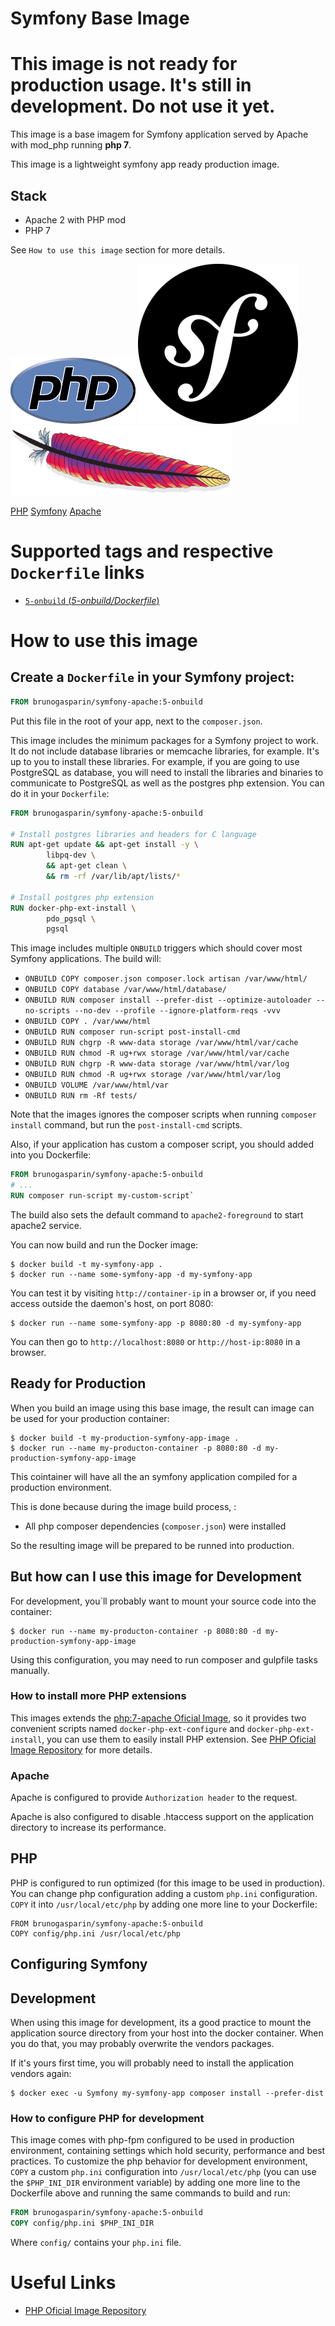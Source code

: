 # Symfony Base Image 

# This image is not ready for production usage. It's still in development. Do not use it yet.

This image is a base imagem for Symfony application served by Apache with mod_php running **php 7**.

This image is a lightweight symfony app ready production image.

## Stack

- Apache 2 with PHP mod
- PHP 7


See `How to use this image` section for more details.

![logo PHP](php-logo.png) ![logo Symfony](symfony-logo.png) ![Apache](httpd-logo.png)

[PHP][1]
[Symfony][2]
[Apache][3]

# Supported tags and respective `Dockerfile` links

* [`5-onbuild` (*5-onbuild/Dockerfile*)](5-onbuild/Dockerfile)

# How to use this image

## Create a `Dockerfile` in your Symfony project:

```dockerfile
FROM brunogasparin/symfony-apache:5-onbuild
```

Put this file in the root of your app, next to the `composer.json`.

This image includes the minimum packages for a Symfony project to work. It do not include database
libraries or memcache libraries, for example. It's up to you to install these libraries. For
example, if you are going to use PostgreSQL as database, you will need to install the libraries
and binaries to communicate to PostgreSQL as well as the postgres php extension.
You can do it in your `Dockerfile`:

```dockerfile
FROM brunogasparin/symfony-apache:5-onbuild

# Install postgres libraries and headers for C language
RUN apt-get update && apt-get install -y \
        libpq-dev \
        && apt-get clean \
        && rm -rf /var/lib/apt/lists/*

# Install postgres php extension
RUN docker-php-ext-install \
        pdo_pgsql \
        pgsql
```

This image includes multiple `ONBUILD` triggers which should cover most Symfony applications.
The build will:

* `ONBUILD COPY composer.json composer.lock artisan /var/www/html/`
* `ONBUILD COPY database /var/www/html/database/`
* `ONBUILD RUN composer install --prefer-dist --optimize-autoloader --no-scripts --no-dev --profile --ignore-platform-reqs -vvv`
* `ONBUILD COPY . /var/www/html`
* `ONBUILD RUN composer run-script post-install-cmd`
* `ONBUILD RUN chgrp -R www-data storage /var/www/html/var/cache`
* `ONBUILD RUN chmod -R ug+rwx storage /var/www/html/var/cache`
* `ONBUILD RUN chgrp -R www-data storage /var/www/html/var/log`
* `ONBUILD RUN chmod -R ug+rwx storage /var/www/html/var/log`
* `ONBUILD VOLUME /var/www/html/var`
* `ONBUILD RUN rm -Rf tests/`

Note that the images ignores the composer scripts when running `composer install` command, but run the `post-install-cmd` scripts.

Also, if your application has custom a composer script, you should added into you Dockerfile:
	
```dockerfile
FROM brunogasparin/symfony-apache:5-onbuild
# ...
RUN composer run-script my-custom-script`
```

The build also sets the default command to `apache2-foreground` to start apache2 service.

You can now build and run the Docker image:

```console
$ docker build -t my-symfony-app .
$ docker run --name some-symfony-app -d my-symfony-app
```

You can test it by visiting `http://container-ip` in a browser or, if you need access outside
the daemon's host, on port 8080:

    $ docker run --name some-symfony-app -p 8080:80 -d my-symfony-app

You can then go to `http://localhost:8080` or `http://host-ip:8080` in a browser.

## Ready for Production 

When you build an image using this base image, the result can image can be used for
your production container:

    $ docker build -t my-production-symfony-app-image .
    $ docker run --name my-producton-container -p 8080:80 -d my-production-symfony-app-image

This cointainer will have all the an symfony application compiled for a production environment.

This is done because during the image build process, :

   - All php composer dependencies  (`composer.json`) were installed

So the resulting image will be prepared to be runned into production.

## But how can I use this image for Development

For development, you`ll probably want to mount your source code into the container:

    $ docker run --name my-producton-container -p 8080:80 -d my-production-symfony-app-image

Using this configuration, you may need to run composer and gulpfile tasks manually.

### How to install more PHP extensions

This images extends the [php:7-apache Oficial Image][3], so it provides two convenient scripts 
named `docker-php-ext-configure` and `docker-php-ext-install`, 
you can use them to easily install PHP extension. See [PHP Oficial Image Repository][3] for 
more details.

### Apache

Apache is configured to provide `Authorization header` to the request.

Apache is also configured to disable .htaccess support on the application directory
to increase its performance.

## PHP

PHP is configured to run optimized (for this image to be used in production). You can change php
configuration adding a custom `php.ini` configuration. `COPY` it into `/usr/local/etc/php` by
adding one more line to your Dockerfile:

    FROM brunogasparin/symfony-apache:5-onbuild
    COPY config/php.ini /usr/local/etc/php

## Configuring Symfony


## Development

When using this image for development, its a good practice to mount the application source directory
from your host into the docker container. When you do that, you may probably overwrite the
vendors packages.

If it's yours first time, you will probably need to install the application vendors again:

```console
$ docker exec -u Symfony my-symfony-app composer install --prefer-dist
```

### How to configure PHP for development

This image comes with php-fpm configured to be used in production environment, containing settings which hold 
security, performance and best practices. To customize the php behavior for development environment, `COPY`
 a custom `php.ini` configuration into `/usr/local/etc/php` (you can use the `$PHP_INI_DIR` environment variable) 
 by adding one more line to the Dockerfile above and running the same commands to build and run:

```dockerfile
FROM brunogasparin/symfony-apache:5-onbuild
COPY config/php.ini $PHP_INI_DIR
```

Where `config/` contains your `php.ini` file.

# Useful Links

- [PHP Oficial Image Repository][3]

[1]: http://http://php.net/
[2]: https://symfony.com
[3]: http://httpd.apache.org
